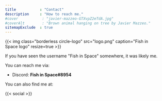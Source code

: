 ```yaml
---
title           : "Contact"
description     : "How to reach me."
#cover           : "javier-mazzeo-GTXvpZ2eTdA.jpg"
#coverAlt        : "Brown animal hanging on tree by Javier Mazzeo."
sitemapExclude  : true
---
```


{{< img class="borderless circle-logo" src="logo.png" caption="Fish in Space logo" resize=true >}}

If you have seen the username "Fish in Space" somewhere, it was likely me.

You can reach me via: 
- Discord: **Fish in Space#8954**

You can also find me at:

{{< social >}}
